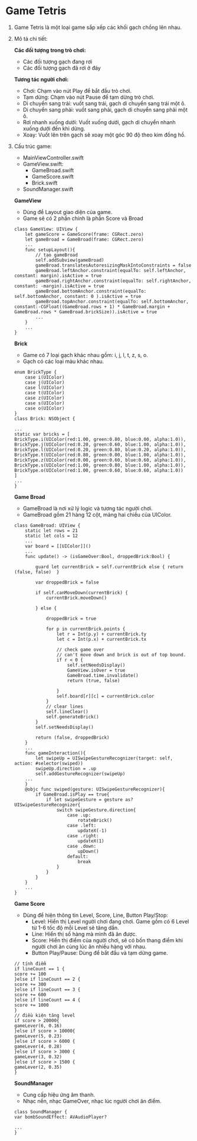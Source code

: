 #  Game Tetris
1. Game Tetris là một loại game sắp xếp các khối gạch chồng lên nhau.
2. Mô tả chi tiết:

    **Các đối tượng trong trò chơi:**
    - Các đối tượng gạch đang rơi
    - Các đối tượng gạch đã rơi ở đáy

    **Tương tác người chơi:**
    - Chơi: Chạm vào nút Play để bắt đầu trò chơi.
    - Tạm dừng: Chạm vào nút Pause để tạm dừng trò chơi.
    - Di chuyển sang trái: vuốt sang trái, gạch di chuyển sang trái một ô.
    - Di chuyển sang phải: vuốt sang phải, gạch di chuyển sang phải một ô.
    - Rơi nhanh xuống dưới: Vuốt xuống dưới, gạch di chuyển nhanh xuống dưới đến khi dừng.
    - Xoay: Vuốt lên trên gạch sẽ xoay một góc 90 độ theo kim đồng hồ.
3. Cấu trúc game:

    - MainViewController.swift
    - GameView.swift:
        + GameBroad.swift
        + GameScore.swift
        + Brick.swift
    - SoundManager.swift
    
    **GameView**
    - Dùng để Layout giao diện của game.
    - Game sẽ có 2 phần chính là phần Score và Broad
    ```
    class GameView: UIView {
        let gameScore = GameScore(frame: CGRect.zero)
        let gameBroad = GameBroad(frame: CGRect.zero)
        ...
        func setupLayout(){
            // tạo gameBroad
            self.addSubview(gameBroad)
            gameBroad.translatesAutoresizingMaskIntoConstraints = false
            gameBroad.leftAnchor.constraint(equalTo: self.leftAnchor, constant: margin).isActive = true
            gameBroad.rightAnchor.constraint(equalTo: self.rightAnchor, constant: -margin).isActive = true
            gameBroad.bottomAnchor.constraint(equalTo: self.bottomAnchor, constant: 0 ).isActive = true
            gameBroad.topAnchor.constraint(equalTo: self.bottomAnchor, constant:-CGFloat((GameBroad.rows + 1) * GameBroad.margin + GameBroad.rows * GameBroad.brickSize)).isActive = true
            ...
        }
        ...
    }
    ```
    
    **Brick**
    - Game có 7 loại gạch khác nhau gồm: i, j, l, t, z, s, o.
    - Gạch có các loại màu khác nhau.

    ```
    enum BrickType {
        case i(UIColor)
        case j(UIColor)
        case l(UIColor)
        case t(UIColor)
        case z(UIColor)
        case s(UIColor)
        case o(UIColor)
   }  
   class Brick: NSObject {

    ...
    static var bricks = [
    BrickType.i(UIColor(red:1.00, green:0.80, blue:0.00, alpha:1.0)),
    BrickType.j(UIColor(red:0.20, green:0.60, blue:1.00, alpha:1.0)),
    BrickType.l(UIColor(red:0.20, green:0.80, blue:0.20, alpha:1.0)),
    BrickType.t(UIColor(red:0.80, green:0.00, blue:1.00, alpha:1.0)),
    BrickType.z(UIColor(red:0.00, green:0.60, blue:0.60, alpha:1.0)),
    BrickType.s(UIColor(red:1.00, green:0.80, blue:1.00, alpha:1.0)),
    BrickType.o(UIColor(red:1.00, green:0.60, blue:0.60, alpha:1.0))
    ]
    ...    
    }
    ```
    
    **Game Broad**
    - GameBroad là nơi xử lý logic và tương tác người chơi.
    - GameBroad gồm 21 hàng 12 cột, mảng hai chiều của UIColor.
    ```
    class GameBroad: UIView {
        static let rows = 21
        static let cols = 12
        ...
        var board = [[UIColor]]()
        ...
        func update() -> (isGameOver:Bool, droppedBrick:Bool) {
        
            guard let currentBrick = self.currentBrick else { return (false, false)  }
            
            var droppedBrick = false
            
            if self.canMoveDown(currentBrick) {
                currentBrick.moveDown()
            
            } else {
            
                droppedBrick = true
                
                for p in currentBrick.points {
                    let r = Int(p.y) + currentBrick.ty
                    let c = Int(p.x) + currentBrick.tx
                    
                    // check game over
                    // can't move down and brick is out of top bound.
                    if r < 0 {
                        self.setNeedsDisplay()
                        GameView.isOver = true
                        GameBroad.time.invalidate()
                        return (true, false)
                    
                    }
                    self.board[r][c] = currentBrick.color
                }
                // clear lines
                self.lineClear()
                self.generateBrick()
            }
            self.setNeedsDisplay()
            
            return (false, droppedBrick)
        }
        ...
        func gameInteraction(){
            let swipeUp = UISwipeGestureRecognizer(target: self, action: #selector(swiped))
            swipeUp.direction = .up
            self.addGestureRecognizer(swipeUp)
        ...
        }
        @objc func swiped(gesture: UISwipeGestureRecognizer){
            if GameBroad.isPlay == true{
                if let swipeGesture = gesture as? UISwipeGestureRecognizer{
                    switch swipeGesture.direction{
                        case .up:
                            rotateBrick()
                        case .left:
                            updateX(-1)
                        case .right:
                            updateX(1)
                        case .down:
                            upDown()
                        default:
                            break
                    }
                }
            }
        }
        ...
    }
    ```

    **Game Score**
    - Dùng để hiện thông tin Level, Score, Line, Button Play/Stop:
        + Level: Hiển thị Level người chơi đang chơi. Game gồm có 6 Level từ 1-6 tốc độ mỗi Level sẽ tăng dần.
        + Line: Hiển thị số hàng mà mình đã ăn được.
        + Score: Hiển thị điểm của người chơi, sẽ có bốn thang điểm khi người chơi ăn cùng lúc ăn nhiều hàng với nhau.
        + Button Play/Pause: Dùng để bắt đầu và tạm dừng game.
    ```
    // tính điểm
    if lineCount == 1 {
    score += 100
    }else if lineCount == 2 {
    score += 300
    }else if lineCount == 3 {
    score += 600
    }else if lineCount == 4 {
    score += 1000
    }
    // điều kiện tăng level
    if score > 20000{
    gameLever(6, 0.16)
    }else if score > 10000{
    gameLever(5, 0.23)
    }else if score > 6000 {
    gameLever(4, 0.28)
    }else if score > 3000 {
    gameLever(3, 0.32)
    }else if score > 1500 {
    gameLever(2, 0.35)
    }
    ```
        
    **SoundManager**
    - Cung cấp hiệu ứng âm thanh.
    - Nhạc nền, nhạc GameOver, nhạc lúc người chơi ăn điểm.
    ```
    class SoundManager {
    var bombSoundEffect: AVAudioPlayer?
    
    ...
    }
    ```
    
